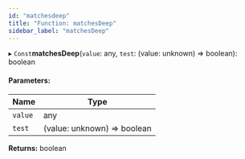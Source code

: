 ```yaml
---
id: "matchesdeep"
title: "Function: matchesDeep"
sidebar_label: "matchesDeep"
---
```


▸ `Const`**matchesDeep**(`value`: any, `test`: (value: unknown) => boolean): boolean

#### Parameters:

Name | Type |
------ | ------ |
`value` | any |
`test` | (value: unknown) => boolean |

**Returns:** boolean
